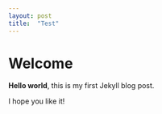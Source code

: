```yaml
---
layout: post
title:  "Test"
---
```


# Welcome

**Hello world**, this is my first Jekyll blog post.

I hope you like it!